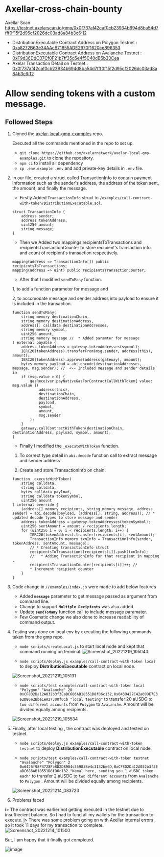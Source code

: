 # Axellar-cross-chain-bounty

Axellar Scan https://testnet.axelarscan.io/gmp/0x0f737af42caf0cb23934b694d8ba54d7fff0f15f2d95cf2026dc03ad8a84b3c6:12

-   DistributionExecutable Contract Address on Polygon Testnet : [0xa8272B63e34AAcB71855ADE2970f1620ce896353](https://mumbai.polygonscan.com/address/0xa8272B63e34AAcB71855ADE2970f1620ce896353)
-   DistributionExecutable Contract Address on Avalanche Testnet : [0xF9d36DdC07Cf0F21b7ff35d5e4f5C40dB5b30Cea](https://testnet.snowtrace.io/address/0xF9d36DdC07Cf0F21b7ff35d5e4f5C40dB5b30Cea)
-   Axelar Transaction Detail on Testnet : [0x0f737af42caf0cb23934b694d8ba54d7fff0f15f2d95cf2026dc03ad8a84b3c6:12](https://testnet.axelarscan.io/gmp/0x0f737af42caf0cb23934b694d8ba54d7fff0f15f2d95cf2026dc03ad8a84b3c6:12)


# Allow sending tokens with a custom message.
## Followed Steps

1.  Cloned the [axelar-local-gmp-examples](https://github.com/axelarnetwork/axelar-local-gmp-examples) repo.

    Executed all the commands mentioned in the repo to set up.

    -   `git clone https://github.com/axelarnetwork/axelar-local-gmp-examples.git` to clone the repository.
    -   `npm ci` to install all dependency
    -   `cp .env.example .env` and add private-key details in `.env` file.

2.  In our file, created a struct called TransactionInfo to contain payment information such as the sender's address, the address of the token sent, the amount, and finally the message.

    -   Firstly Added `TransactionInfo` struct to `/examples/call-contract-with-token/DistributionExecutable.sol`.

    ```solidity
    struct TransactionInfo {
        address sender;
        address tokenAddress;
        uint256 amount;
        string message;
    }

    ```

    -   Then we Added two mappings recipientsToTransactions and recipientsTransactionCounter to store recipient's transaction info and count of recipient's transaction respectively.

    ```solidity
    mapping(address => TransactionInfo[]) public recipientsToTransactions;
    mapping(address => uint) public recipientsTransactionCounter;
    ```

    -  After that I modified `sendToMany` function.
    
    1, to add a function parameter for message and 
    
    2, to accomodate message and sender address into payload to ensure it is included in the transaction.

    ```solidity
    function sendToMany(
        string memory destinationChain,
        string memory destinationAddress,
        address[] calldata destinationAddresses,
        string memory symbol,
        uint256 amount,
        string memory message //  * Added paramter for message
    ) external payable {
        address tokenAddress = gateway.tokenAddresses(symbol);
        IERC20(tokenAddress).transferFrom(msg.sender, address(this), amount);
        IERC20(tokenAddress).approve(address(gateway), amount);
        bytes memory payload = abi.encode(destinationAddresses, message, msg.sender); //  <-- Included message and sender details in
        if (msg.value > 0) {
            gasReceiver.payNativeGasForContractCallWithToken{ value: msg.value }(
                address(this),
                destinationChain,
                destinationAddress,
                payload,
                symbol,
                amount,
                msg.sender
            );
        }
        gateway.callContractWithToken(destinationChain, destinationAddress, payload, symbol, amount);
    }

    ```

    -   Finally I modified the `_executeWithToken` function. 
    
    1. To correct type detail in `abi.decode` function call to extract message and sender address
    
    2. Create and store TransactionInfo on chain.

    ```solidity
    function _executeWithToken(
        string calldata,
        string calldata,
        bytes calldata payload,
        string calldata tokenSymbol,
        uint256 amount
    ) internal override {
        (address[] memory recipients, string memory message, address sender) = abi.decode(payload, (address[], string, address)); // * updated decode types to store message and sender
        address tokenAddress = gateway.tokenAddresses(tokenSymbol);
        uint256 sentAmount = amount / recipients.length;
        for (uint256 i = 0; i < recipients.length; i++) {
            IERC20(tokenAddress).transfer(recipients[i], sentAmount);
            TransactionInfo memory txnInfo = TransactionInfo(sender, tokenAddress, sentAmount, message); 
            // * Creating transactionInfo struct 
            recipientsToTransactions[recipients[i]].push(txnInfo); 
            //   * Adding TransactionInfo for that recipient in mapping .
            recipientsTransactionCounter[recipients[i]]++; //   
            * Increment recipient counter
        }
    }

    ```

3.  Code change in `//examples/index.js` were made to add below features

    -   Added **`message`** parameter to get message passed as argument from command line.
    -   Change to support **`Multiple Recipients`** was also added.
    -   Update **`sendToMany`** function call to include message paramater.
    -   Few Cosmatic change we also done to increase readability of command output.

4.  Testing was done on local env by executing the following commands taken from the gmp repo.

    -  `node scripts/createLocal.js` to start local node and kept that command running on terminal.
    ![Screenshot_20221219_105040](https://user-images.githubusercontent.com/95926324/209458469-757212c3-970f-4612-8727-9c82a1a6c11b.png)

    -  `node scripts/deploy.js examples/call-contract-with-token local` to deploy **DistributionExecutable** contract on local node.
    
    ![Screenshot_20221219_105131](https://user-images.githubusercontent.com/95926324/209458480-8bfd623e-df0d-47cc-af87-990698f94d1b.png)

    - `node scripts/test examples/call-contract-with-token local "Polygon" "Avalanche" 20 0xCF8D2Da12A032b3f3EaDC686AB18551D8fD6c132,0x0439427C42a099E7E362D86e2Bbe1eA27300f6Cb "local testing"` to transfer 20 aUSDC to `two different accounts` from `Polygon` to `Avalanche`. Amount will be divided equally among recipients.

    ![Screenshot_20221219_105534](https://user-images.githubusercontent.com/95926324/209458660-329a9f3f-ab41-40f0-a255-b978b3fe842a.png)


5.  Finally, after local testing , the contract was deployed and tested on testnet.

    -    `node scripts/deploy.js examples/call-contract-with-token testnet` to deploy **DistributionExecutable** contract on local node.
    
    -   `node scripts/test examples/call-contract-with-token testnet "Avalanche" "Polygon" 2 0x6426f98F4728Fb8D2D8904c55983Be4c3132be6D,0xCF8D2Da12A032b3f3EaDC686AB18551D8fD6c132 "Kamal here, sending you 1 aUSDC token each"` to transfer 2 aUSDC to `two different accounts` from `Avalanche` to `Polygon` . Amount will be divided equally among recipients.


    ![Screenshot_20221214_083723](https://user-images.githubusercontent.com/95926324/209458753-368cd87b-9c15-4f85-a55a-adf29188e21d.png)
    
 6. Problems faced
 
 i> The contract was earlier not getting executed in the testnet due to insuffiecient balance. So I had to fund all my wallets for the transaction to execute.
 j> There was some problem going on with Axellar internal errors , so It took 11 days for my transaction to complete. 
![Screenshot_20221214_101500](https://user-images.githubusercontent.com/95926324/209458797-28ba576d-2d24-4325-b6c1-3ac1d7be6c1e.png)

But, I am happy that it finally got completed.

![image](https://user-images.githubusercontent.com/95926324/209458921-b2aa678c-f86e-49a5-8acc-1a447da6cbfd.png)

